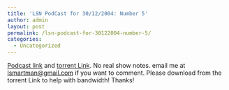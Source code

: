 ```yaml
---
title: 'LSN PodCast for 30/12/2004: Number 5'
author: admin
layout: post
permalink: /lsn-podcast-for-30122004-number-5/
categories:
  - Uncategorized
---
```

[Podcast link][1] and [torrent Link][2]. No real show notes. email me at <lsmartman@gmail.com> if you want to comment. Please download from the torrent Link to help with bandwidth! Thanks!

 [1]: http://counter.lotas-smartman.net/podcast/lsnpodcast-20041230-01.mp3
 [2]: http://blog.lotas-smartman.net:6969/torrents/lsnpodcast-20041230-01.mp3.torrent?2512AA69DE7561F3F0F420EA86305D411F40DCAA